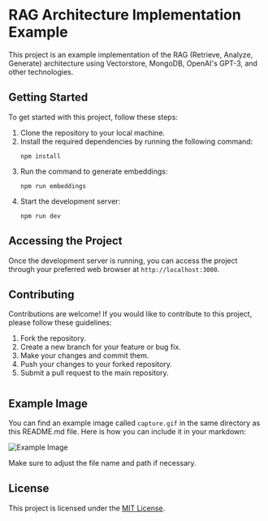 # RAG Architecture Implementation Example

This project is an example implementation of the RAG (Retrieve, Analyze, Generate) architecture using Vectorstore, MongoDB, OpenAI's GPT-3, and other technologies.

## Getting Started

To get started with this project, follow these steps:

1. Clone the repository to your local machine.
2. Install the required dependencies by running the following command:
    ```
    npm install
    ```
3. Run the command to generate embeddings:
    ```
    npm run embeddings
    ```
4. Start the development server:
    ```
    npm run dev
    ```

## Accessing the Project

Once the development server is running, you can access the project through your preferred web browser at `http://localhost:3000`.

## Contributing

Contributions are welcome! If you would like to contribute to this project, please follow these guidelines:

1. Fork the repository.
2. Create a new branch for your feature or bug fix.
3. Make your changes and commit them.
4. Push your changes to your forked repository.
5. Submit a pull request to the main repository.



# 
## Example Image
You can find an example image called `capture.gif` in the same directory as this README.md file. Here is how you can include it in your markdown:

![Example Image](capture.gif)

Make sure to adjust the file name and path if necessary.

## License

This project is licensed under the [MIT License](LICENSE).


